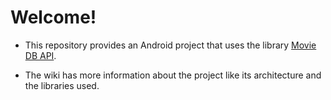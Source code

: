 # Welcome!

- This repository provides an Android project that uses the library  [Movie DB API](www.themoviedb.org). 

- The wiki has more information about the project like its architecture and the libraries used.
